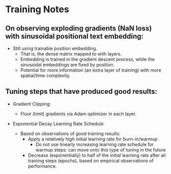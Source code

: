 # Training Notes

## On observing exploding gradients (NaN loss) with sinusoidal positional text embedding:
- Still using trainable position embedding.
    - That is, the dense matrix mapped to with layers.
    - Embedding is trained in the gradient descent process, while the sinusoidal embeddings are fixed by position.
    - Potential for more information (an extra layer of training) with more spatial/time complexity.

## Tuning steps that have produced good results:
- Gradient Clipping:
    - Floor (limit) gradients via Adam optimizer in each layer.

- Exponential Decay Learning Rate Schedule
    - Based on observations of good training results: 
        - Apply a relatively high initial learning rate for burn-in/warmup 
            - Do not use linearly increasing learning rate schedule for warmup steps: can move onto this type of tuning in the future
        - Decrease (exponentially) to half of the initial learning rate after all training steps (epochs), based on empirical observations of performance.
        
